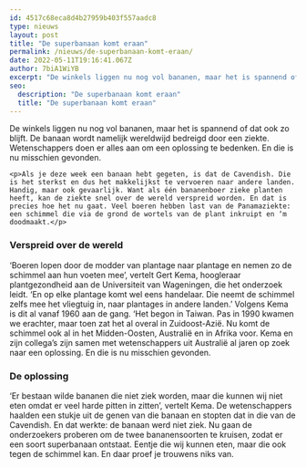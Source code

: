 ```yaml
---
id: 4517c68eca8d4b27959b403f557aadc8
type: nieuws
layout: post
title: "De superbanaan komt eraan"
permalink: /nieuws/de-superbanaan-komt-eraan/
date: 2022-05-11T19:16:41.067Z
author: 7biA1WiYB
excerpt: "De winkels liggen nu nog vol bananen, maar het is spannend of dat ook zo blijft. De banaan wordt namelijk wereldwijd bedreigd door een ziekte. Wetenschappers doen er alles aan om een oplossing te bedenken. En die is nu misschien gevonden.  "
seo:
  description: "De superbanaan komt eraan"
  title: "De superbanaan komt eraan"
---
```

De winkels liggen nu nog vol bananen, maar het is spannend of dat ook zo blijft. De banaan wordt namelijk wereldwijd bedreigd door een ziekte. Wetenschappers doen er alles aan om een oplossing te bedenken. En die is nu misschien gevonden.  

    <p>Als je deze week een banaan hebt gegeten, is dat de Cavendish. Die is het sterkst en dus het makkelijkst te vervoeren naar andere landen. Handig, maar ook gevaarlijk. Want als één bananenboer zieke planten heeft, kan de ziekte snel over de wereld verspreid worden. En dat is precies hoe het nu gaat. Veel boeren hebben last van de Panamaziekte: een schimmel die via de grond de wortels van de plant inkruipt en ‘m doodmaakt.</p>
<h3>Verspreid over de wereld</h3>
<p>‘Boeren lopen door de modder van plantage naar plantage en nemen zo de schimmel aan hun voeten mee’, vertelt Gert Kema, hoogleraar plantgezondheid aan de Universiteit van Wageningen, die het onderzoek leidt. ‘En op elke plantage komt wel eens handelaar. Die neemt de schimmel zelfs mee het vliegtuig in, naar plantages in andere landen.’ Volgens Kema is dit al vanaf 1960 aan de gang. ‘Het begon in Taiwan. Pas in 1990 kwamen we erachter, maar toen zat het al overal in Zuidoost-Azië. Nu komt de schimmel ook al in het Midden-Oosten, Australië en in Afrika voor. Kema en zijn collega’s zijn samen met wetenschappers uit Australië al jaren op zoek naar een oplossing. En die is nu misschien gevonden.</p>
<h3>De oplossing</h3>
<p>‘Er bestaan wilde bananen die niet ziek worden, maar die kunnen wij niet eten omdat er veel harde pitten in zitten’, vertelt Kema. De wetenschappers haalden een stukje uit de genen van die banaan en stopten dat in die van de Cavendish. En dat werkte: de banaan werd niet ziek. Nu gaan de onderzoekers proberen om de twee bananensoorten te kruisen, zodat er een soort superbanaan ontstaat. Eentje die wij kunnen eten, maar die ook tegen de schimmel kan. En daar proef je trouwens niks van.</p>  
